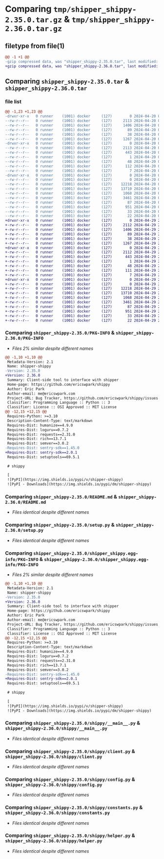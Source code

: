 # Comparing `tmp/shipper_shippy-2.35.0.tar.gz` & `tmp/shipper_shippy-2.36.0.tar.gz`

## filetype from file(1)

```diff
@@ -1 +1 @@
-gzip compressed data, was "shipper_shippy-2.35.0.tar", last modified: Sat Apr 20 02:21:27 2024, max compression
+gzip compressed data, was "shipper_shippy-2.36.0.tar", last modified: Mon Apr 29 21:15:45 2024, max compression
```

## Comparing `shipper_shippy-2.35.0.tar` & `shipper_shippy-2.36.0.tar`

### file list

```diff
@@ -1,23 +1,23 @@
-drwxr-xr-x   0 runner    (1001) docker     (127)        0 2024-04-20 02:21:27.156365 shipper_shippy-2.35.0/
--rw-r--r--   0 runner    (1001) docker     (127)     2113 2024-04-20 02:21:27.156365 shipper_shippy-2.35.0/PKG-INFO
--rw-r--r--   0 runner    (1001) docker     (127)     1406 2024-04-20 02:21:19.000000 shipper_shippy-2.35.0/README.md
--rw-r--r--   0 runner    (1001) docker     (127)       89 2024-04-20 02:21:19.000000 shipper_shippy-2.35.0/pyproject.toml
--rw-r--r--   0 runner    (1001) docker     (127)       38 2024-04-20 02:21:27.156365 shipper_shippy-2.35.0/setup.cfg
--rw-r--r--   0 runner    (1001) docker     (127)     1267 2024-04-20 02:21:19.000000 shipper_shippy-2.35.0/setup.py
-drwxr-xr-x   0 runner    (1001) docker     (127)        0 2024-04-20 02:21:27.156365 shipper_shippy-2.35.0/shipper_shippy.egg-info/
--rw-r--r--   0 runner    (1001) docker     (127)     2113 2024-04-20 02:21:27.000000 shipper_shippy-2.35.0/shipper_shippy.egg-info/PKG-INFO
--rw-r--r--   0 runner    (1001) docker     (127)      443 2024-04-20 02:21:27.000000 shipper_shippy-2.35.0/shipper_shippy.egg-info/SOURCES.txt
--rw-r--r--   0 runner    (1001) docker     (127)        1 2024-04-20 02:21:27.000000 shipper_shippy-2.35.0/shipper_shippy.egg-info/dependency_links.txt
--rw-r--r--   0 runner    (1001) docker     (127)       48 2024-04-20 02:21:27.000000 shipper_shippy-2.35.0/shipper_shippy.egg-info/entry_points.txt
--rw-r--r--   0 runner    (1001) docker     (127)      112 2024-04-20 02:21:27.000000 shipper_shippy-2.35.0/shipper_shippy.egg-info/requires.txt
--rw-r--r--   0 runner    (1001) docker     (127)        7 2024-04-20 02:21:27.000000 shipper_shippy-2.35.0/shipper_shippy.egg-info/top_level.txt
-drwxr-xr-x   0 runner    (1001) docker     (127)        0 2024-04-20 02:21:27.156365 shipper_shippy-2.35.0/shippy/
--rw-r--r--   0 runner    (1001) docker     (127)        0 2024-04-20 02:21:19.000000 shipper_shippy-2.35.0/shippy/__init__.py
--rw-r--r--   0 runner    (1001) docker     (127)    12218 2024-04-20 02:21:19.000000 shipper_shippy-2.35.0/shippy/__main__.py
--rw-r--r--   0 runner    (1001) docker     (127)    13710 2024-04-20 02:21:19.000000 shipper_shippy-2.35.0/shippy/client.py
--rw-r--r--   0 runner    (1001) docker     (127)     1068 2024-04-20 02:21:19.000000 shipper_shippy-2.35.0/shippy/config.py
--rw-r--r--   0 runner    (1001) docker     (127)     3461 2024-04-20 02:21:19.000000 shipper_shippy-2.35.0/shippy/constants.py
--rw-r--r--   0 runner    (1001) docker     (127)       87 2024-04-20 02:21:19.000000 shipper_shippy-2.35.0/shippy/exceptions.py
--rw-r--r--   0 runner    (1001) docker     (127)      951 2024-04-20 02:21:19.000000 shipper_shippy-2.35.0/shippy/helper.py
--rw-r--r--   0 runner    (1001) docker     (127)       33 2024-04-20 02:21:19.000000 shipper_shippy-2.35.0/shippy/server_compat_version.py
--rw-r--r--   0 runner    (1001) docker     (127)       22 2024-04-20 02:21:19.000000 shipper_shippy-2.35.0/shippy/version.py
+drwxr-xr-x   0 runner    (1001) docker     (127)        0 2024-04-29 21:15:45.442567 shipper_shippy-2.36.0/
+-rw-r--r--   0 runner    (1001) docker     (127)     2112 2024-04-29 21:15:45.442567 shipper_shippy-2.36.0/PKG-INFO
+-rw-r--r--   0 runner    (1001) docker     (127)     1406 2024-04-29 21:15:36.000000 shipper_shippy-2.36.0/README.md
+-rw-r--r--   0 runner    (1001) docker     (127)       89 2024-04-29 21:15:36.000000 shipper_shippy-2.36.0/pyproject.toml
+-rw-r--r--   0 runner    (1001) docker     (127)       38 2024-04-29 21:15:45.442567 shipper_shippy-2.36.0/setup.cfg
+-rw-r--r--   0 runner    (1001) docker     (127)     1267 2024-04-29 21:15:36.000000 shipper_shippy-2.36.0/setup.py
+drwxr-xr-x   0 runner    (1001) docker     (127)        0 2024-04-29 21:15:45.442567 shipper_shippy-2.36.0/shipper_shippy.egg-info/
+-rw-r--r--   0 runner    (1001) docker     (127)     2112 2024-04-29 21:15:45.000000 shipper_shippy-2.36.0/shipper_shippy.egg-info/PKG-INFO
+-rw-r--r--   0 runner    (1001) docker     (127)      443 2024-04-29 21:15:45.000000 shipper_shippy-2.36.0/shipper_shippy.egg-info/SOURCES.txt
+-rw-r--r--   0 runner    (1001) docker     (127)        1 2024-04-29 21:15:45.000000 shipper_shippy-2.36.0/shipper_shippy.egg-info/dependency_links.txt
+-rw-r--r--   0 runner    (1001) docker     (127)       48 2024-04-29 21:15:45.000000 shipper_shippy-2.36.0/shipper_shippy.egg-info/entry_points.txt
+-rw-r--r--   0 runner    (1001) docker     (127)      111 2024-04-29 21:15:45.000000 shipper_shippy-2.36.0/shipper_shippy.egg-info/requires.txt
+-rw-r--r--   0 runner    (1001) docker     (127)        7 2024-04-29 21:15:45.000000 shipper_shippy-2.36.0/shipper_shippy.egg-info/top_level.txt
+drwxr-xr-x   0 runner    (1001) docker     (127)        0 2024-04-29 21:15:45.442567 shipper_shippy-2.36.0/shippy/
+-rw-r--r--   0 runner    (1001) docker     (127)        0 2024-04-29 21:15:36.000000 shipper_shippy-2.36.0/shippy/__init__.py
+-rw-r--r--   0 runner    (1001) docker     (127)    12218 2024-04-29 21:15:36.000000 shipper_shippy-2.36.0/shippy/__main__.py
+-rw-r--r--   0 runner    (1001) docker     (127)    13710 2024-04-29 21:15:36.000000 shipper_shippy-2.36.0/shippy/client.py
+-rw-r--r--   0 runner    (1001) docker     (127)     1068 2024-04-29 21:15:36.000000 shipper_shippy-2.36.0/shippy/config.py
+-rw-r--r--   0 runner    (1001) docker     (127)     3461 2024-04-29 21:15:36.000000 shipper_shippy-2.36.0/shippy/constants.py
+-rw-r--r--   0 runner    (1001) docker     (127)       87 2024-04-29 21:15:36.000000 shipper_shippy-2.36.0/shippy/exceptions.py
+-rw-r--r--   0 runner    (1001) docker     (127)      951 2024-04-29 21:15:36.000000 shipper_shippy-2.36.0/shippy/helper.py
+-rw-r--r--   0 runner    (1001) docker     (127)       33 2024-04-29 21:15:36.000000 shipper_shippy-2.36.0/shippy/server_compat_version.py
+-rw-r--r--   0 runner    (1001) docker     (127)       22 2024-04-29 21:15:36.000000 shipper_shippy-2.36.0/shippy/version.py
```

### Comparing `shipper_shippy-2.35.0/PKG-INFO` & `shipper_shippy-2.36.0/PKG-INFO`

 * *Files 2% similar despite different names*

```diff
@@ -1,10 +1,10 @@
 Metadata-Version: 2.1
 Name: shipper-shippy
-Version: 2.35.0
+Version: 2.36.0
 Summary: Client-side tool to interface with shipper
 Home-page: https://github.com/ericswpark/shippy
 Author: Eric Park
 Author-email: me@ericswpark.com
 Project-URL: Bug Tracker, https://github.com/ericswpark/shippy/issues
 Classifier: Programming Language :: Python :: 3
 Classifier: License :: OSI Approved :: MIT License
@@ -12,15 +12,15 @@
 Requires-Python: >=3.10
 Description-Content-Type: text/markdown
 Requires-Dist: humanize==4.9.0
 Requires-Dist: loguru==0.7.2
 Requires-Dist: requests==2.31.0
 Requires-Dist: rich==13.7.1
 Requires-Dist: semver==3.0.2
-Requires-Dist: sentry-sdk==1.45.0
+Requires-Dist: sentry-sdk==2.0.1
 Requires-Dist: setuptools==69.5.1
 
 # shippy
 
 [
 ![PyPI](https://img.shields.io/pypi/v/shipper-shippy)
 ![PyPI - Downloads](https://img.shields.io/pypi/dm/shipper-shippy)
```

### Comparing `shipper_shippy-2.35.0/README.md` & `shipper_shippy-2.36.0/README.md`

 * *Files identical despite different names*

### Comparing `shipper_shippy-2.35.0/setup.py` & `shipper_shippy-2.36.0/setup.py`

 * *Files identical despite different names*

### Comparing `shipper_shippy-2.35.0/shipper_shippy.egg-info/PKG-INFO` & `shipper_shippy-2.36.0/shipper_shippy.egg-info/PKG-INFO`

 * *Files 2% similar despite different names*

```diff
@@ -1,10 +1,10 @@
 Metadata-Version: 2.1
 Name: shipper-shippy
-Version: 2.35.0
+Version: 2.36.0
 Summary: Client-side tool to interface with shipper
 Home-page: https://github.com/ericswpark/shippy
 Author: Eric Park
 Author-email: me@ericswpark.com
 Project-URL: Bug Tracker, https://github.com/ericswpark/shippy/issues
 Classifier: Programming Language :: Python :: 3
 Classifier: License :: OSI Approved :: MIT License
@@ -12,15 +12,15 @@
 Requires-Python: >=3.10
 Description-Content-Type: text/markdown
 Requires-Dist: humanize==4.9.0
 Requires-Dist: loguru==0.7.2
 Requires-Dist: requests==2.31.0
 Requires-Dist: rich==13.7.1
 Requires-Dist: semver==3.0.2
-Requires-Dist: sentry-sdk==1.45.0
+Requires-Dist: sentry-sdk==2.0.1
 Requires-Dist: setuptools==69.5.1
 
 # shippy
 
 [
 ![PyPI](https://img.shields.io/pypi/v/shipper-shippy)
 ![PyPI - Downloads](https://img.shields.io/pypi/dm/shipper-shippy)
```

### Comparing `shipper_shippy-2.35.0/shippy/__main__.py` & `shipper_shippy-2.36.0/shippy/__main__.py`

 * *Files identical despite different names*

### Comparing `shipper_shippy-2.35.0/shippy/client.py` & `shipper_shippy-2.36.0/shippy/client.py`

 * *Files identical despite different names*

### Comparing `shipper_shippy-2.35.0/shippy/config.py` & `shipper_shippy-2.36.0/shippy/config.py`

 * *Files identical despite different names*

### Comparing `shipper_shippy-2.35.0/shippy/constants.py` & `shipper_shippy-2.36.0/shippy/constants.py`

 * *Files identical despite different names*

### Comparing `shipper_shippy-2.35.0/shippy/helper.py` & `shipper_shippy-2.36.0/shippy/helper.py`

 * *Files identical despite different names*

